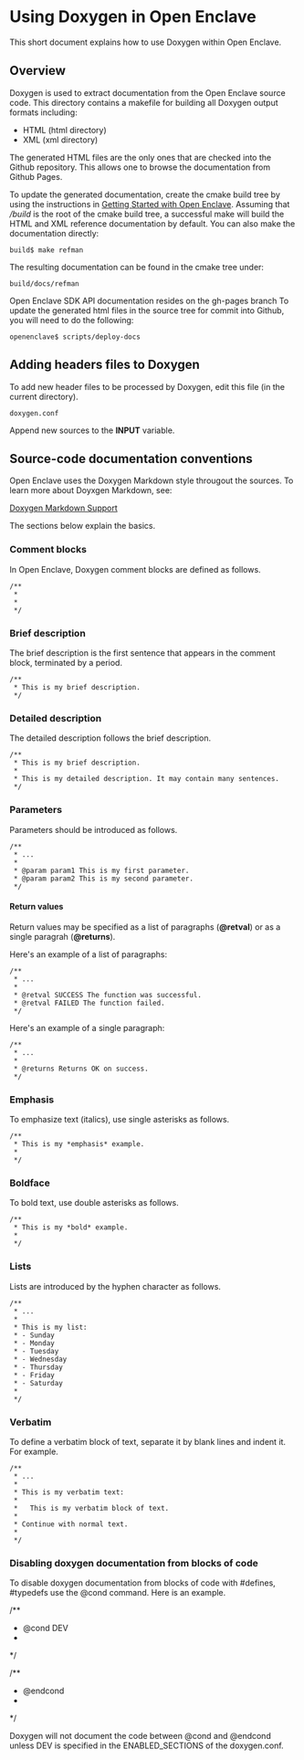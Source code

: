 Using Doxygen in Open Enclave
=============================

This short document explains how to use Doxygen within Open Enclave.

## Overview

Doxygen is used to extract documentation from the Open Enclave source code.
This directory contains a makefile for building all Doxygen output formats
including:

- HTML (html directory)
- XML (xml directory)

The generated HTML files are the only ones that are checked
into the Github repository. This allows one to browse the documentation from
Github Pages.

To update the generated documentation, create the cmake build tree by using
the instructions in [Getting Started with Open Enclave](../GettingStarted.md).
Assuming that _/build_ is the root of the cmake build tree, a successful make
will build the HTML and XML reference documentation by default. You can
also make the documentation directly:

```
build$ make refman
```

The resulting documentation can be found in the cmake tree under:

```
build/docs/refman
```

Open Enclave SDK API documentation resides on the gh-pages branch
To update the generated html files in the source tree for commit into
Github, you will need to do the following:
```
openenclave$ scripts/deploy-docs
```
## Adding headers files to Doxygen

To add new header files to be processed by Doxygen, edit this file (in the
current directory).

```
doxygen.conf
```

Append new sources to the **INPUT** variable.

## Source-code documentation conventions

Open Enclave uses the Doxygen Markdown style througout the sources. To learn
more about Doyxgen Markdown, see:

  [Doxygen Markdown Support](https://www.stack.nl/~dimitri/doxygen/manual/markdown.html)

The sections below explain the basics.


### Comment blocks

In Open Enclave, Doxygen comment blocks are defined as follows.

```
/**
 *
 *
 */
```

### Brief description

The brief description is the first sentence that appears in the comment block,
terminated by a period.

```
/**
 * This is my brief description.
 */
```

### Detailed description

The detailed description follows the brief description.

```
/**
 * This is my brief description.
 *
 * This is my detailed description. It may contain many sentences.
 */
```

### Parameters

Parameters should be introduced as follows.

```
/**
 * ...
 *
 * @param param1 This is my first parameter.
 * @param param2 This is my second parameter.
 */
```
#### Return values

Return values may be specified as a list of paragraphs (**@retval**) or
as a single paragrah (**@returns**).

Here's an example of a list of paragraphs:

```
/**
 * ...
 *
 * @retval SUCCESS The function was successful.
 * @retval FAILED The function failed.
 */
```

Here's an example of a single paragraph:

```
/**
 * ...
 *
 * @returns Returns OK on success.
 */
```

### Emphasis

To emphasize text (italics), use single asterisks as follows.

```
/**
 * This is my *emphasis* example.
 *
 */
```

### Boldface

To bold text, use double asterisks as follows.

```
/**
 * This is my *bold* example.
 *
 */
```

### Lists

Lists are introduced by the hyphen character as follows.

```
/**
 * ...
 *
 * This is my list:
 * - Sunday
 * - Monday
 * - Tuesday
 * - Wednesday
 * - Thursday
 * - Friday
 * - Saturday
 *
 */
```

### Verbatim

To define a verbatim block of text, separate it by blank lines and indent it.
For example.

```
/**
 * ...
 *
 * This is my verbatim text:
 *
 *   This is my verbatim block of text.
 *
 * Continue with normal text.
 *
 */
```

### Disabling doxygen documentation from blocks of code

To disable doxygen documentation from blocks of code with #defines, #typedefs use
the @cond command. Here is an example.

/**
 * @cond DEV
 *
 */
 
<your code section goes here>

/**
 * @endcond
 *
 */
 
Doxygen will not document the code between @cond and @endcond unless DEV is specified
in the ENABLED_SECTIONS of the doxygen.conf.

